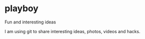 playboy
=======

Fun and interesting ideas

I am using git to share interesting ideas, photos, videos and hacks.
